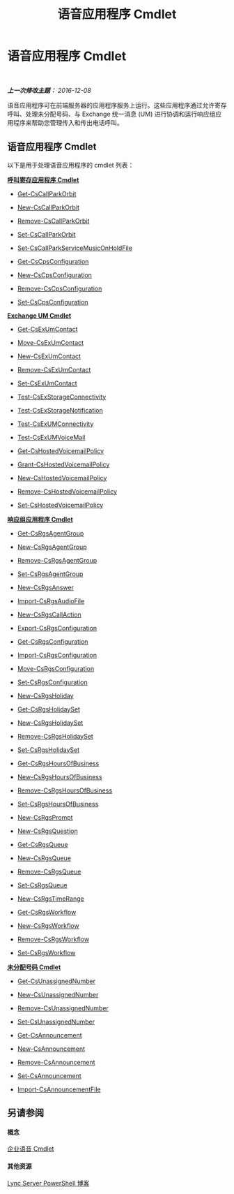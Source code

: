 ﻿---
title: 语音应用程序 Cmdlet
TOCTitle: 语音应用程序 Cmdlet
ms:assetid: 0d73ace6-1185-484a-980a-4b3d63ba507b
ms:mtpsurl: https://technet.microsoft.com/zh-cn/library/Gg415634(v=OCS.15)
ms:contentKeyID: 49311989
ms.date: 12/10/2016
mtps_version: v=OCS.15
ms.translationtype: HT
---

# 语音应用程序 Cmdlet

 

_**上一次修改主题：** 2016-12-08_

语音应用程序可在前端服务器的应用程序服务上运行。这些应用程序通过允许寄存呼叫、处理未分配号码、与 Exchange 统一消息 (UM) 进行协调和运行响应组应用程序来帮助您管理传入和传出电话呼叫。

## 语音应用程序 Cmdlet

以下是用于处理语音应用程序的 cmdlet 列表：

**[呼叫寄存应用程序 Cmdlet](lync-server-2013-call-park-application-cmdlets.md)**

  - [Get-CsCallParkOrbit](get-cscallparkorbit.md)

  - [New-CsCallParkOrbit](new-cscallparkorbit.md)

  - [Remove-CsCallParkOrbit](remove-cscallparkorbit.md)

  - [Set-CsCallParkOrbit](set-cscallparkorbit.md)

  - [Set-CsCallParkServiceMusicOnHoldFile](set-cscallparkservicemusiconholdfile.md)

  - [Get-CsCpsConfiguration](get-cscpsconfiguration.md)

  - [New-CsCpsConfiguration](new-cscpsconfiguration.md)

  - [Remove-CsCpsConfiguration](remove-cscpsconfiguration.md)

  - [Set-CsCpsConfiguration](set-cscpsconfiguration.md)

**[Exchange UM Cmdlet](lync-server-2013-exchange-um-cmdlets.md)**

  - [Get-CsExUmContact](get-csexumcontact.md)

  - [Move-CsExUmContact](move-csexumcontact.md)

  - [New-CsExUmContact](new-csexumcontact.md)

  - [Remove-CsExUmContact](remove-csexumcontact.md)

  - [Set-CsExUmContact](set-csexumcontact.md)

  - [Test-CsExStorageConnectivity](test-csexstorageconnectivity.md)

  - [Test-CsExStorageNotification](test-csexstoragenotification.md)

  - [Test-CsExUMConnectivity](test-csexumconnectivity.md)

  - [Test-CsExUMVoiceMail](test-csexumvoicemail.md)

  - [Get-CsHostedVoicemailPolicy](get-cshostedvoicemailpolicy.md)

  - [Grant-CsHostedVoicemailPolicy](grant-cshostedvoicemailpolicy.md)

  - [New-CsHostedVoicemailPolicy](new-cshostedvoicemailpolicy.md)

  - [Remove-CsHostedVoicemailPolicy](remove-cshostedvoicemailpolicy.md)

  - [Set-CsHostedVoicemailPolicy](set-cshostedvoicemailpolicy.md)

**[响应组应用程序 Cmdlet](lync-server-2013-response-group-application-cmdlets.md)**

  - [Get-CsRgsAgentGroup](get-csrgsagentgroup.md)

  - [New-CsRgsAgentGroup](new-csrgsagentgroup.md)

  - [Remove-CsRgsAgentGroup](remove-csrgsagentgroup.md)

  - [Set-CsRgsAgentGroup](set-csrgsagentgroup.md)

  - [New-CsRgsAnswer](new-csrgsanswer.md)

  - [Import-CsRgsAudioFile](import-csrgsaudiofile.md)

  - [New-CsRgsCallAction](new-csrgscallaction.md)

  - [Export-CsRgsConfiguration](export-csrgsconfiguration.md)

  - [Get-CsRgsConfiguration](get-csrgsconfiguration.md)

  - [Import-CsRgsConfiguration](import-csrgsconfiguration.md)

  - [Move-CsRgsConfiguration](move-csrgsconfiguration.md)

  - [Set-CsRgsConfiguration](set-csrgsconfiguration.md)

  - [New-CsRgsHoliday](new-csrgsholiday.md)

  - [Get-CsRgsHolidaySet](get-csrgsholidayset.md)

  - [New-CsRgsHolidaySet](new-csrgsholidayset.md)

  - [Remove-CsRgsHolidaySet](remove-csrgsholidayset.md)

  - [Set-CsRgsHolidaySet](set-csrgsholidayset.md)

  - [Get-CsRgsHoursOfBusiness](get-csrgshoursofbusiness.md)

  - [New-CsRgsHoursOfBusiness](new-csrgshoursofbusiness.md)

  - [Remove-CsRgsHoursOfBusiness](remove-csrgshoursofbusiness.md)

  - [Set-CsRgsHoursOfBusiness](set-csrgshoursofbusiness.md)

  - [New-CsRgsPrompt](new-csrgsprompt.md)

  - [New-CsRgsQuestion](new-csrgsquestion.md)

  - [Get-CsRgsQueue](get-csrgsqueue.md)

  - [New-CsRgsQueue](new-csrgsqueue.md)

  - [Remove-CsRgsQueue](remove-csrgsqueue.md)

  - [Set-CsRgsQueue](set-csrgsqueue.md)

  - [New-CsRgsTimeRange](new-csrgstimerange.md)

  - [Get-CsRgsWorkflow](get-csrgsworkflow.md)

  - [New-CsRgsWorkflow](new-csrgsworkflow.md)

  - [Remove-CsRgsWorkflow](remove-csrgsworkflow.md)

  - [Set-CsRgsWorkflow](set-csrgsworkflow.md)

**[未分配号码 Cmdlet](lync-server-2013-unassigned-number-cmdlets.md)**

  - [Get-CsUnassignedNumber](get-csunassignednumber.md)

  - [New-CsUnassignedNumber](new-csunassignednumber.md)

  - [Remove-CsUnassignedNumber](remove-csunassignednumber.md)

  - [Set-CsUnassignedNumber](set-csunassignednumber.md)

  - [Get-CsAnnouncement](get-csannouncement.md)

  - [New-CsAnnouncement](new-csannouncement.md)

  - [Remove-CsAnnouncement](remove-csannouncement.md)

  - [Set-CsAnnouncement](set-csannouncement.md)

  - [Import-CsAnnouncementFile](import-csannouncementfile.md)

## 另请参阅

#### 概念

[企业语音 Cmdlet](lync-server-2013-enterprise-voice-cmdlets.md)  

#### 其他资源

[Lync Server PowerShell 博客](http://go.microsoft.com/fwlink/?linkid=203150%26clcid=0x804)


